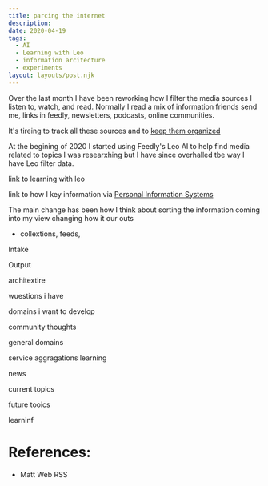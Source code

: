 ```yaml
---
title: parcing the internet 
description:
date: 2020-04-19
tags:
  - AI
  - Learning with Leo
  - information arcitecture 
  - experiments
layout: layouts/post.njk
---
```


Over the last month I have been reworking how I filter the media sources I listen to, watch, and read. Normally I read a mix of information friends send me, links in feedly, newsletters, podcasts, online communities. 

It's tireing to track all these sources and to [keep them organized](blog.gndclouds.cc/personal-information-system-v3)



At the begining of 2020 I started using Feedly's Leo AI to help find media related to topics I was researxhing but I have since overhalled tbe way I have Leo filter data.

link to learning with leo

link to how I key information via [Personal Information Systems](blog.gndclouds.cc/personal-information-systems/)

The main change has been how I think about sorting the information coming into my view changing how it our outs 


- collextions, feeds, 

Intake 



Output








architextire 

wuestions i have 

domains i want to develop

community thoughts 

general domains 



service aggragations 
learning 

news 





current topics 



future tooics 


learninf 

# References:
- Matt Web RSS